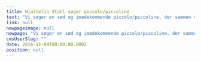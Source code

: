 ```yaml
---
title: Hjaltelin Stahl søger piccolo/piccoline
text: "Vi søger en sød og imødekommende piccolo/piccoline, der sammen med vores Office Manager, piccolo og piccoline kan bemande vores reception og servicere bureauet og vores kunder.\n\n    \n"
link: null
newpageimage: null
newpage: "Vi søger en sød og imødekommende piccolo/piccoline, der sammen med vores Office Manager, piccolo og piccoline kan bemande vores reception og servicere bureauet og vores kunder. Arbejdstiden er 37 timer om ugen, og ligger som udgangspunkt mandag til fredag kl. 9-17 (fredag kl. 9-16.30). \n\n**Hvem er vi?**\n\nHjaltelin Stahl er et cross-media reklamebureau med mere end 130 samarbejdende specialister, der arbejder med kommunikation på tværs af medier og platforme for kunder som IKEA, Telia, Arla, COOP, Suzuki, Post Danmark og mange flere. Hjaltelin Stahl er en ung og levende arbejdsplads, der konstant udvikler sig for at være blandt de bedste bureauer i branchen.\n\n**Dine kvalifikationer:**\n\n * Serviceminded\n * Moden og ansvarsbevidst\n * Du har det fint med lavpraktiske og rutineprægede opgaver\n * Er selvkørende og kan få tingene gjort færdige\n * Smilende og udadvendt\n * Pligtopfyldende\n * Fleksibel \n * Du må gerne have erfaring fra en lignende stilling\n\n**Arbejdsopgaverne er bl.a.:**\n\n * Frokostopdækning samt afrydning\n * Mødeopdækning\n * Generel oprydning i køkkenet\n * Opfyldning af kontorartikler m.v.\n * Sørge for daglig oprydning af mødelokaler og fælleslokaler \n * Bookning af mødelokaler og styring af kalender\n * Byærinder\n * Modtagelse af gæster\n * Lettere administrative opgaver\n * Diverse ad hoc opgaver\n\n**Sådan søger du**\n\nPasser ovenstående beskrivelse på dig, så send en mail med dit CV og ansøgning til rar@hjaltelinstahl.com. Samtalerne afholdes i uge 4.\n\nHvis du spørgsmål til stillingen er du velkommen til at maile direkte til reception@hjaltelinstahl.dk\n\n    "
cmsUserSlug: ""
date: 2016-11-09T00:00:00.000Z
position: null
---
```


